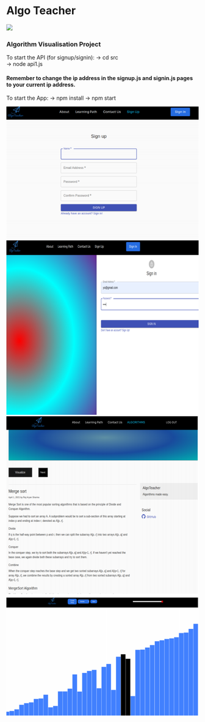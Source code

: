 # Algo Teacher

<!-- Copy-paste in your Readme.md file -->

<a href="https://github.com/therajaryan/AlgoTeacher/graphs/contributors">
  <img src="https://contrib.rocks/image?repo=therajaryan/AlgoTeacher" />
</a>



### Algorithm Visualisation Project

To start the API (for signup/signin):
  -> cd src  
  -> node api1.js 
#### Remember to change the ip address in the signup.js and signin.js pages to your current ip address.

To start the App:
  -> npm install 
  -> npm start

![Screenshot](1.png)
![Screenshot](2.png)
![Screenshot](3.png)
![Screenshot](4.png)

